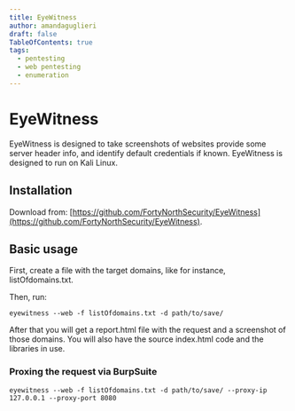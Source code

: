 ```yaml
---
title: EyeWitness
author: amandaguglieri
draft: false
TableOfContents: true
tags:
  - pentesting
  - web pentesting
  - enumeration
---
```


# EyeWitness

EyeWitness is designed to take screenshots of websites provide some server header info, and identify default credentials if known. EyeWitness is designed to run on Kali Linux.

## Installation

Download from: [https://github.com/FortyNorthSecurity/EyeWitness](https://github.com/FortyNorthSecurity/EyeWitness).


## Basic usage

First, create a file with the target domains, like for instance, listOfdomains.txt.

Then, run:

```
eyewitness --web -f listOfdomains.txt -d path/to/save/
```

After that you will get a report.html file with the request and a screenshot of those domains. You will also have the source index.html code and the libraries in use.

### Proxing the request via BurpSuite


```
eyewitness --web -f listOfdomains.txt -d path/to/save/ --proxy-ip 127.0.0.1 --proxy-port 8080
```

